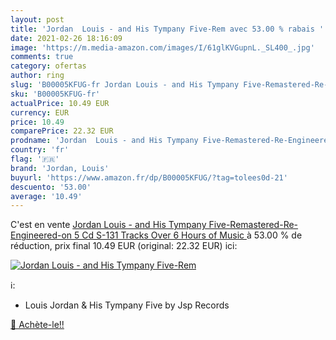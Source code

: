 ```yaml
---
layout: post
title: 'Jordan  Louis - and His Tympany Five-Rem avec 53.00 % rabais '
date: 2021-02-26 18:16:09
image: 'https://m.media-amazon.com/images/I/61glKVGupnL._SL400_.jpg'
comments: true
category: ofertas
author: ring
slug: 'B00005KFUG-fr Jordan Louis - and His Tympany Five-Remastered-Re-...'
sku: 'B00005KFUG-fr'
actualPrice: 10.49 EUR
currency: EUR
price: 10.49
comparePrice: 22.32 EUR
prodname: 'Jordan  Louis - and His Tympany Five-Remastered-Re-Engineered-on 5 Cd S-131 Tracks  Over 6 Hours of Music '
country: 'fr'
flag: '🇫🇷'
brand: 'Jordan, Louis'
buyurl: 'https://www.amazon.fr/dp/B00005KFUG/?tag=tolees0d-21'
descuento: '53.00'
average: '10.49'
---
```


C'est en vente [Jordan  Louis - and His Tympany Five-Remastered-Re-Engineered-on 5 Cd S-131 Tracks  Over 6 Hours of Music ](https://www.amazon.fr/dp/B00005KFUG/?tag=tolees0d-21)  à  53.00 % de réduction, prix final  10.49 EUR (original: 22.32 EUR) ici:

[![Jordan  Louis - and His Tympany Five-Rem](https://m.media-amazon.com/images/I/61glKVGupnL._SL400_.jpg)](https://www.amazon.fr/dp/B00005KFUG/?tag=tolees0d-21)

ℹ️:

- Louis Jordan & His Tympany Five by Jsp Records

[🛒 Achète-le!!](https://www.amazon.fr/dp/B00005KFUG/?tag=tolees0d-21)
